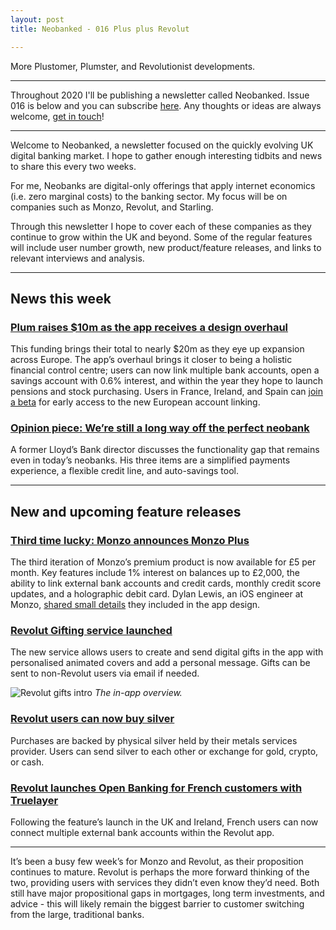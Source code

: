 ```yaml
---
layout: post
title: Neobanked - 016 Plus plus Revolut

---
```


More Plustomer, Plumster, and Revolutionist developments.

---

Throughout 2020 I'll be publishing a newsletter called Neobanked. Issue 016 is below and you can subscribe [here](https://neobanked.substack.com). Any thoughts or ideas are always welcome, [get in touch](murdo.connochie@gmail.com)!

---

Welcome to Neobanked, a newsletter focused on the quickly evolving UK digital banking market. I hope to gather enough interesting tidbits and news to share this every two weeks.

For me, Neobanks are digital-only offerings that apply internet economics (i.e. zero marginal costs) to the banking sector. My focus will be on companies such as Monzo, Revolut, and Starling. 

Through this newsletter I hope to cover each of these companies as they continue to grow within the UK and beyond. Some of the regular features will include user number growth, new product/feature releases, and links to relevant interviews and analysis.

---

## News this week

### [Plum raises $10m as the app receives a design overhaul](https://techcrunch.com/2020/07/21/plum-raises-10m/)
This funding brings their total to nearly $20m as they eye up expansion across Europe. The app’s overhaul brings it closer to being a holistic financial control centre; users can now link multiple bank accounts, open a savings account with 0.6% interest, and within the year they hope to launch pensions and stock purchasing. Users in France, Ireland, and Spain can [join a beta](https://docs.google.com/forms/d/e/1FAIpQLSfkuKqzijrK28CcxFKCGaDzcaBfxU53G4jT63TZLWdYLUijpA/viewform) for early access to the new European account linking.

### [Opinion piece: We’re still a long way off the perfect neobank](https://sifted.eu/articles/perfect-digital-bank/)
A former Lloyd’s Bank director discusses the functionality gap that remains even in today’s neobanks. His three items are a simplified payments experience, a flexible credit line, and auto-savings tool.

---

## New and upcoming feature releases

### [Third time lucky: Monzo announces Monzo Plus](https://monzo.com/blog/introducing-monzo-plus)
The third iteration of Monzo’s premium product is now available for £5 per month. Key features include 1% interest on balances up to £2,000, the ability to link external bank accounts and credit cards, monthly credit score updates, and a holographic debit card. Dylan Lewis, an iOS engineer at Monzo, [shared small details](https://twitter.com/dylanslewis/status/1283720137728765953) they included in the app design.

### [Revolut Gifting service launched](https://medium.com/@digital.lalp/trailblazing-in-fintech-new-digital-banking-services-7dd660c42ba4)
The new service allows users to create and send digital gifts in the app with personalised animated covers and add a personal message. Gifts can be sent to non-Revolut users via email if needed. 

![Revolut gifts intro](/images/revolut-gifts.gif)
*The in-app overview.*

### [Revolut users can now buy silver](https://blog.revolut.com/you-can-now-buy-silver-on-revolut/)
Purchases are backed by physical silver held by their metals services provider. Users can send silver to each other or exchange for gold, crypto, or cash.

### [Revolut launches Open Banking for French customers with Truelayer](https://www.altfi.com/article/6822_revolut-launches-open-banking-for-one-million-french-customers-with-truelayer)
Following the feature’s launch in the UK and Ireland, French users can now connect multiple external bank accounts within the Revolut app.

---

It’s been a busy few week’s for Monzo and Revolut, as their proposition continues to mature. Revolut is perhaps the more forward thinking of the two, providing users with services they didn’t even know they’d need. Both still have major propositional gaps in mortgages, long term investments, and advice - this will likely remain the biggest barrier to customer switching from the large, traditional banks. 